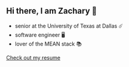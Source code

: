 ## Hi there, I am Zachary 👋
* senior at the University of Texas at Dallas ☄️
* software engineer 🖥️
* lover of the MEAN stack 📚

[Check out my resume](https://zacharyjbaldwin.com/assets/baldwin_zachary_resume.pdf)